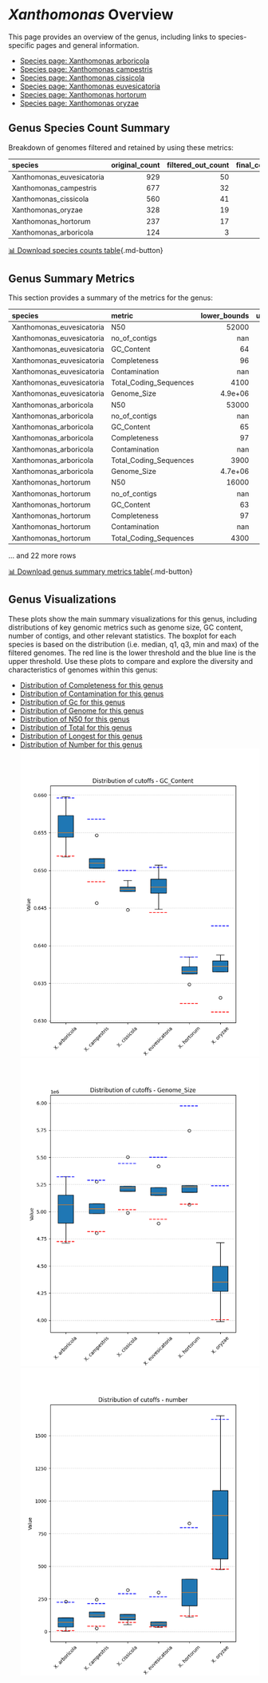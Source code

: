 # *Xanthomonas* Overview
This page provides an overview of the genus, including links to species-specific pages and general information.

- [Species page: Xanthomonas arboricola](Xanthomonas_arboricola/index.md)
- [Species page: Xanthomonas campestris](Xanthomonas_campestris/index.md)
- [Species page: Xanthomonas cissicola](Xanthomonas_cissicola/index.md)
- [Species page: Xanthomonas euvesicatoria](Xanthomonas_euvesicatoria/index.md)
- [Species page: Xanthomonas hortorum](Xanthomonas_hortorum/index.md)
- [Species page: Xanthomonas oryzae](Xanthomonas_oryzae/index.md)
## Genus Species Count Summary
Breakdown of genomes filtered and retained by using these metrics:

| species                   |   original_count |   filtered_out_count |   final_count |
|:--------------------------|-----------------:|---------------------:|--------------:|
| Xanthomonas_euvesicatoria |              929 |                   50 |           879 |
| Xanthomonas_campestris    |              677 |                   32 |           645 |
| Xanthomonas_cissicola     |              560 |                   41 |           519 |
| Xanthomonas_oryzae        |              328 |                   19 |           309 |
| Xanthomonas_hortorum      |              237 |                   17 |           220 |
| Xanthomonas_arboricola    |              124 |                    3 |           121 |


[📊 Download species counts table](species_counts.csv){.md-button}
## Genus Summary Metrics
This section provides a summary of the metrics for the genus:

| species                   | metric                 |   lower_bounds |   upper_bounds |
|:--------------------------|:-----------------------|---------------:|---------------:|
| Xanthomonas_euvesicatoria | N50                    |    52000       |      nan       |
| Xanthomonas_euvesicatoria | no_of_contigs          |      nan       |      270       |
| Xanthomonas_euvesicatoria | GC_Content             |       64       |       66       |
| Xanthomonas_euvesicatoria | Completeness           |       96       |      nan       |
| Xanthomonas_euvesicatoria | Contamination          |      nan       |        3       |
| Xanthomonas_euvesicatoria | Total_Coding_Sequences |     4100       |     4800       |
| Xanthomonas_euvesicatoria | Genome_Size            |        4.9e+06 |        5.6e+06 |
| Xanthomonas_arboricola    | N50                    |    53000       |      nan       |
| Xanthomonas_arboricola    | no_of_contigs          |      nan       |      230       |
| Xanthomonas_arboricola    | GC_Content             |       65       |       66       |
| Xanthomonas_arboricola    | Completeness           |       97       |      nan       |
| Xanthomonas_arboricola    | Contamination          |      nan       |        3       |
| Xanthomonas_arboricola    | Total_Coding_Sequences |     3900       |     4700       |
| Xanthomonas_arboricola    | Genome_Size            |        4.7e+06 |        5.4e+06 |
| Xanthomonas_hortorum      | N50                    |    16000       |      nan       |
| Xanthomonas_hortorum      | no_of_contigs          |      nan       |      800       |
| Xanthomonas_hortorum      | GC_Content             |       63       |       64       |
| Xanthomonas_hortorum      | Completeness           |       97       |      nan       |
| Xanthomonas_hortorum      | Contamination          |      nan       |        3       |
| Xanthomonas_hortorum      | Total_Coding_Sequences |     4300       |     5200       |

... and 22 more rows


[📊 Download genus summary metrics table](genus_summary_metrics.csv){.md-button}
## Genus Visualizations
These plots show the main summary visualizations for this genus, including distributions of key genomic metrics such as genome size, GC content, number of contigs, and other relevant statistics. The boxplot for each species is based on the distribution (i.e. median, q1, q3, min and max) of the filtered genomes. The red line is the lower threshold and the blue line is the upper threshold. Use these plots to compare and explore the diversity and characteristics of genomes within this genus:

- [Distribution of Completeness for this genus](Completeness_Specific_boxplot_0.png)
- [Distribution of Contamination for this genus](Contamination_boxplot_0.png)
- [Distribution of Gc for this genus](GC_Content_boxplot_0.png)
- [Distribution of Genome for this genus](Genome_Size_boxplot_0.png)
- [Distribution of N50 for this genus](N50_boxplot_0.png)
- [Distribution of Total for this genus](Total_Coding_Sequences_boxplot_0.png)
- [Distribution of Longest for this genus](longest_boxplot_0.png)
- [Distribution of Number for this genus](number_boxplot_0.png)
![Distribution of Gc](GC_Content_boxplot_0.png)
![Distribution of Genome](Genome_Size_boxplot_0.png)
![Distribution of Number](number_boxplot_0.png)
